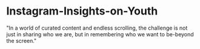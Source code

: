 # Instagram-Insights-on-Youth
"In a world of curated content and endless scrolling, the challenge is not just in sharing who we are, but in remembering who we want to be-beyond the screen."
